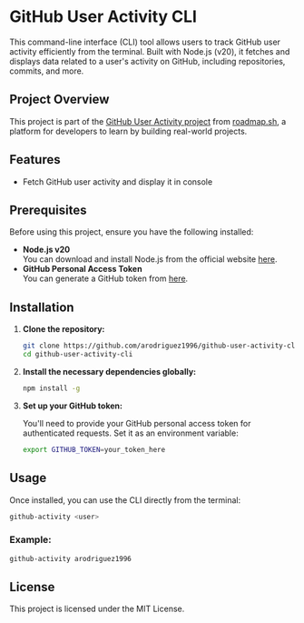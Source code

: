 # GitHub User Activity CLI

This command-line interface (CLI) tool allows users to track GitHub user activity efficiently from the terminal. Built with Node.js (v20), it fetches and displays data related to a user's activity on GitHub, including repositories, commits, and more.

## Project Overview

This project is part of the [GitHub User Activity project](https://roadmap.sh/projects/github-user-activity) from [roadmap.sh](https://roadmap.sh/), a platform for developers to learn by building real-world projects.

## Features

- Fetch GitHub user activity and display it in console

## Prerequisites

Before using this project, ensure you have the following installed:

- **Node.js v20**  
  You can download and install Node.js from the official website [here](https://nodejs.org/).
- **GitHub Personal Access Token**  
  You can generate a GitHub token from [here](https://github.com/settings/tokens).

## Installation

1. **Clone the repository:**

   ```bash
   git clone https://github.com/arodriguez1996/github-user-activity-cli.git
   cd github-user-activity-cli
   ```

2. **Install the necessary dependencies globally:**

   ```bash
   npm install -g
   ```

3. **Set up your GitHub token:**

   You'll need to provide your GitHub personal access token for authenticated requests. Set it as an environment variable:

   ```bash
   export GITHUB_TOKEN=your_token_here
   ```

## Usage

Once installed, you can use the CLI directly from the terminal:

```bash
github-activity <user>
```

### Example:

```bash
github-activity arodriguez1996
```

## License

This project is licensed under the MIT License.
